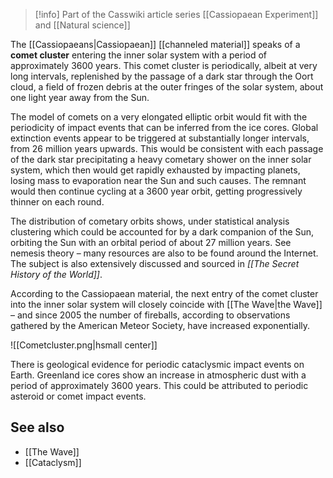 
> [!info] Part of the Casswiki article series [[Cassiopaean Experiment]] and [[Natural science]]

The [[Cassiopaeans|Cassiopaean]] [[channeled material]] speaks of a **comet cluster** entering the inner solar system with a period of approximately 3600 years. This comet cluster is periodically, albeit at very long intervals, replenished by the passage of a dark star through the Oort cloud, a field of frozen debris at the outer fringes of the solar system, about one light year away from the Sun.

The model of comets on a very elongated elliptic orbit would fit with the periodicity of impact events that can be inferred from the ice cores. Global extinction events appear to be triggered at substantially longer intervals, from 26 million years upwards. This would be consistent with each passage of the dark star precipitating a heavy cometary shower on the inner solar system, which then would get rapidly exhausted by impacting planets, losing mass to evaporation near the Sun and such causes. The remnant would then continue cycling at a 3600 year orbit, getting progressively thinner on each round.

The distribution of cometary orbits shows, under statistical analysis clustering which could be accounted for by a dark companion of the Sun, orbiting the Sun with an orbital period of about 27 million years. See nemesis theory – many resources are also to be found around the Internet. The subject is also extensively discussed and sourced in _[[The Secret History of the World]]_.

According to the Cassiopaean material, the next entry of the comet cluster into the inner solar system will closely coincide with [[The Wave|the Wave]] – and since 2005 the number of fireballs, according to observations gathered by the American Meteor Society, have increased exponentially.

![[Cometcluster.png|hsmall center]]

There is geological evidence for periodic cataclysmic impact events on Earth. Greenland ice cores show an increase in atmospheric dust with a period of approximately 3600 years. This could be attributed to periodic asteroid or comet impact events.

See also
--------

*   [[The Wave]]
*   [[Cataclysm]]